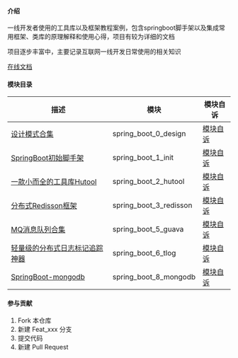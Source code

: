 #### 介绍

一线开发者使用的工具库以及框架教程案例，包含springboot脚手架以及集成常用框架、类库的原理解释和使用心得，项目有较为详细的文档

项目逐步丰富中，主要记录互联网一线开发日常使用的相关知识

[在线文档 ](https://yujiejobs.github.io/spring_boot_demos/)

#### 模块目录

|描述|模块|模块自诉|
|-------|-------|-------|
|[设计模式合集 ](spring_boot_0_design)|spring_boot_0_design|[模块自诉 ](spring_boot_0_design/README.md)|
|[SpringBoot初始脚手架 ](spring_boot_1_init)|spring_boot_1_init|[模块自诉 ](spring_boot_1_init/README.md)|
|[一款小而全的工具库Hutool ](spring_boot_2_hutool)|spring_boot_2_hutool|[模块自诉 ](spring_boot_2_hutool/README.md)|
|[分布式Redisson框架 ](spring_boot_3_redisson)|spring_boot_3_redisson|[模块自诉 ](spring_boot_3_redisson/README.md)|
|[MQ消息队列合集 ](spring_boot_5_guava)|spring_boot_5_guava|[模块自诉 ](spring_boot_5_guava/README.md)|
|[轻量级的分布式日志标记追踪神器 ](spring_boot_6_tlog)|spring_boot_6_tlog|[模块自诉 ](spring_boot_6_tlog/README.md)|
|[SpringBoot-mongodb ](spring_boot_8_mongodb)|spring_boot_8_mongodb|[模块自诉 ](spring_boot_8_mongodb/README.md)|

#### 参与贡献

1. Fork 本仓库
2. 新建 Feat_xxx 分支
3. 提交代码
4. 新建 Pull Request
